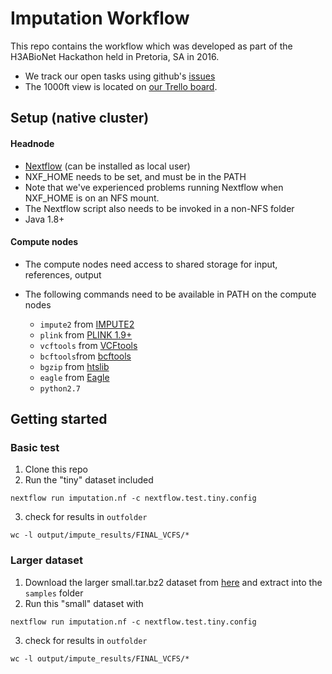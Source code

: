 # Imputation Workflow

This repo contains the workflow which was developed as part of
the H3ABioNet Hackathon held in Pretoria, SA in 2016.
 - We track our open tasks using github's [issues](https://github.com/h3abionet/chipimputation/issues)
 - The 1000ft view is located on [our Trello board](https://trello.com/b/Dp08chq7/stream-d-imputation-and-phasing).

## Setup (native cluster)

#### Headnode
  - [Nextflow](https://www.nextflow.io/) (can be installed as local user)
   - NXF_HOME needs to be set, and must be in the PATH
   - Note that we've experienced problems running Nextflow when NXF_HOME is on an NFS mount.
   - The Nextflow script also needs to be invoked in a non-NFS folder
  - Java 1.8+

#### Compute nodes

- The compute nodes need access to shared storage for input, references, output
- The following commands need to be available in PATH on the compute nodes

  - `impute2` from [IMPUTE2](http://mathgen.stats.ox.ac.uk/impute/impute_v2.html)
  - `plink` from [PLINK 1.9+](https://www.cog-genomics.org/plink2)
  - `vcftools` from [VCFtools](https://vcftools.github.io/index.html)
  - `bcftools`from [bcftools](https://samtools.github.io/bcftools/bcftools.html)
  - `bgzip` from [htslib](http://www.htslib.org)
  - `eagle` from [Eagle](https://data.broadinstitute.org/alkesgroup/Eagle/)
  - `python2.7`

## Getting started

### Basic test
 1. Clone this repo
 2. Run the "tiny" dataset included
```
nextflow run imputation.nf -c nextflow.test.tiny.config
```
 3. check for results in `outfolder`
```
wc -l output/impute_results/FINAL_VCFS/*
```

### Larger dataset
 1. Download the larger small.tar.bz2 dataset from [here](https://goo.gl/cYk51U) and extract into the `samples` folder
 2. Run this "small" dataset with
```
nextflow run imputation.nf -c nextflow.test.tiny.config
```
 3. check for results in `outfolder`
```
wc -l output/impute_results/FINAL_VCFS/*
```
